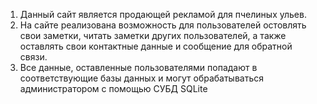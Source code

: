1) Данный сайт является продающей рекламой для пчелиных ульев.
2) На сайте реализована возможность для пользователей остовлять свои заметки, читать заметки других пользователей,
а также оставлять свои контактные данные и сообщение для обратной связи.
3) Все данные, оставленные пользователями попадают в соответствующие базы данных и могут обрабатываться администратором 
с помощью СУБД SQLite